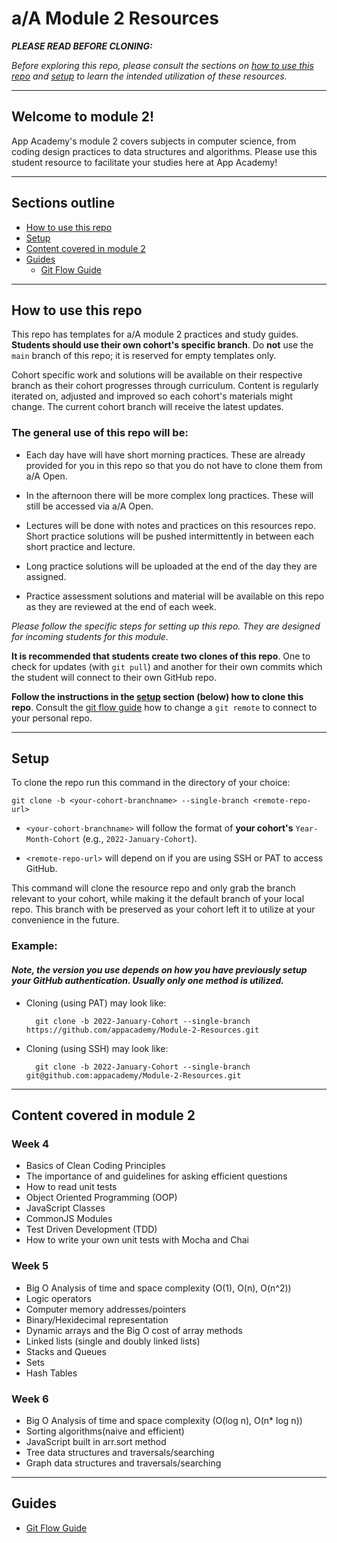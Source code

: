 # a/A Module 2 Resources

___PLEASE READ BEFORE CLONING:___

_Before exploring this repo, please consult the sections on [how to use this repo][how to use] and [setup][setup] to learn the intended utilization of these resources._

---

## Welcome to module 2!

App Academy's module 2 covers subjects in computer science, from coding design practices to data structures and algorithms. Please use this student resource to facilitate your studies here at App Academy!


---

## Sections outline

-   [How to use this repo][how to use]
-   [Setup][setup]
-   [Content covered in module 2][content]
-   [Guides][guides]
    - [Git Flow Guide][git flow]

---

## How to use this repo

This repo has templates for a/A module 2 practices and study guides. __Students should use their own cohort's specific branch__. Do __not__ use the `main` branch of this repo; it is reserved for empty templates only.

Cohort specific work and solutions will be available on their respective branch as their cohort progresses through curriculum. Content is regularly iterated on, adjusted and improved so each cohort's materials might change. The current cohort branch will receive the latest updates.

### The general use of this repo will be:

- Each day have will have short morning practices. These are already provided for you in this repo so that you do not have to clone them from a/A Open.

- In the afternoon there will be more complex long practices. These will still be accessed via a/A Open.

- Lectures will be done with notes and practices on this resources repo. Short practice solutions will be pushed intermittently in between each short practice and lecture.

- Long practice solutions will be uploaded at the end of the day they are assigned.

- Practice assessment solutions and material will be available on this repo as they are reviewed at the end of each week.

_Please follow the specific steps for setting up this repo. They are designed for incoming students for this module._

__It is recommended that students create two clones of this repo__. One to check for updates (with `git pull`) and another for their own commits which the student will connect to their own GitHub repo.

__Follow the instructions in the [setup][setup] section (below) how to clone this repo__. Consult the [git flow guide][connecting] how to change a `git remote` to connect to your personal repo.

---

## Setup

To clone the repo run this command in the directory of your choice:

    git clone -b <your-cohort-branchname> --single-branch <remote-repo-url>

- `<your-cohort-branchname>` will follow the format of __your cohort's__ `Year-Month-Cohort` (e.g., `2022-January-Cohort`).

- `<remote-repo-url>` will depend on if you are using SSH or PAT to access GitHub.

This command will clone the resource repo and only grab the branch relevant to your cohort, while making it the default branch of your local repo. This branch with be preserved as your cohort left it to utilize at your convenience in the future.

### Example:

#### _Note, the version you use depends on how you have previously setup your GitHub authentication. Usually only one method is utilized._

- Cloning (using PAT) may look like:

        git clone -b 2022-January-Cohort --single-branch https://github.com/appacademy/Module-2-Resources.git

- Cloning (using SSH) may look like:

        git clone -b 2022-January-Cohort --single-branch git@github.com:appacademy/Module-2-Resources.git

---

## Content covered in module 2

### Week 4

- Basics of Clean Coding Principles
- The importance of and guidelines for asking efficient questions
- How to read unit tests
- Object Oriented Programming (OOP)
- JavaScript Classes
- CommonJS Modules
- Test Driven Development (TDD)
- How to write your own unit tests with Mocha and Chai

### Week 5

- Big O Analysis of time and space complexity (O(1), O(n), O(n^2))
- Logic operators
- Computer memory addresses/pointers
- Binary/Hexidecimal representation
- Dynamic arrays and the Big O cost of array methods
- Linked lists (single and doubly linked lists)
- Stacks and Queues
- Sets
- Hash Tables

### Week 6

- Big O Analysis of time and space complexity (O(log n), O(n* log n))
- Sorting algorithms(naive and efficient)
- JavaScript built in arr.sort method
- Tree data structures and traversals/searching
- Graph data structures and traversals/searching

---

## Guides

-   [Git Flow Guide][git flow]

<!-- internal links -->

[content]: README.md#content-covered-in-module-2
[guides]: README.md#guides
[how to use]: README.md#how-to-use-this-repo
[setup]: README.md#setup

<!-- redirect links -->
[git flow]: ./git-flow-guide/README.md
[connecting]: ./git-flow-guide/README.md#connecting-a-local-cloned-repo-to-a-github-repo
